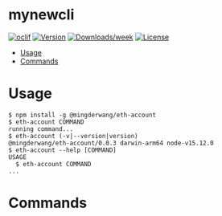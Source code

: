 mynewcli
========



[![oclif](https://img.shields.io/badge/cli-oclif-brightgreen.svg)](https://oclif.io)
[![Version](https://img.shields.io/npm/v/mynewcli.svg)](https://npmjs.org/package/mynewcli)
[![Downloads/week](https://img.shields.io/npm/dw/mynewcli.svg)](https://npmjs.org/package/mynewcli)
[![License](https://img.shields.io/npm/l/mynewcli.svg)](https://github.com/mingder78/mynewcli/blob/master/package.json)

<!-- toc -->
* [Usage](#usage)
* [Commands](#commands)
<!-- tocstop -->
# Usage
<!-- usage -->
```sh-session
$ npm install -g @mingderwang/eth-account
$ eth-account COMMAND
running command...
$ eth-account (-v|--version|version)
@mingderwang/eth-account/0.0.3 darwin-arm64 node-v15.12.0
$ eth-account --help [COMMAND]
USAGE
  $ eth-account COMMAND
...
```
<!-- usagestop -->
# Commands
<!-- commands -->

<!-- commandsstop -->
